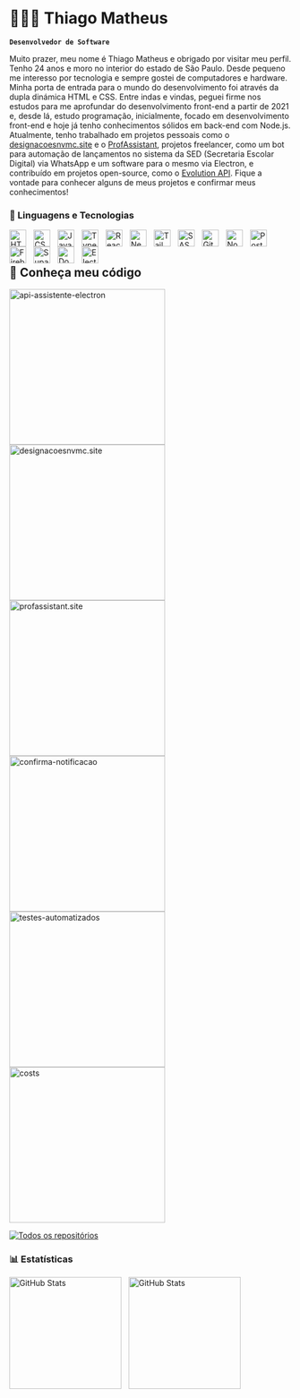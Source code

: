 # 👨🏽‍💻 Thiago Matheus

**`Desenvolvedor de Software`**

Muito prazer, meu nome é Thiago Matheus e obrigado por visitar meu perfil. Tenho 24 anos e moro no interior do estado de São Paulo. Desde pequeno me interesso por tecnologia e sempre gostei de computadores e hardware. Minha porta de entrada para o mundo do desenvolvimento foi através da dupla dinámica HTML e CSS. Entre indas e vindas, peguei firme nos estudos para me aprofundar do desenvolvimento front-end a partir de 2021 e, desde lá, estudo programação, inicialmente, focado em desenvolvimento front-end e hoje já tenho conhecimentos sólidos em back-end com Node.js. Atualmente, tenho trabalhado em projetos pessoais como o [designacoesnvmc.site](https://designacoesnvmc.site) e o [ProfAssistant](https://profassistant.site/), projetos freelancer, como um bot para automação de lançamentos no sistema da SED (Secretaria Escolar Digital) via WhatsApp e um software para o mesmo via Electron, e contribuído em projetos open-source, como o [Evolution API](https://github.com/EvolutionAPI/evolution-api). Fique a vontade para conhecer alguns de meus projetos e confirmar meus conhecimentos!

### 🤖 Linguagens e Tecnologias

<img 
    align="left" 
    alt="HTML"
    title="HTML" 
    width="30px" 
    style="padding-right: 10px;" 
    src="https://cdn.jsdelivr.net/gh/devicons/devicon@latest/icons/html5/html5-original.svg" 
/>
<img 
    align="left" 
    alt="CSS" 
    title="CSS"
    width="30px" 
    style="padding-right: 10px;" 
    src="https://cdn.jsdelivr.net/gh/devicons/devicon@latest/icons/css3/css3-original.svg" 
/>
<img 
    align="left" 
    alt="JavaScript" 
    title="JavaScript"
    width="30px" 
    style="padding-right: 10px;" 
    src="https://cdn.jsdelivr.net/gh/devicons/devicon@latest/icons/javascript/javascript-original.svg" 
/>
<img 
    align="left" 
    alt="TypeScript"
    title="TypeScript" 
    width="30px" 
    style="padding-right: 10px;" 
    src="https://cdn.jsdelivr.net/gh/devicons/devicon@latest/icons/typescript/typescript-original.svg" 
/>
<img 
    align="left" 
    alt="React"
    title="React" 
    width="30px" 
    style="padding-right: 10px;" 
    src="https://cdn.jsdelivr.net/gh/devicons/devicon@latest/icons/react/react-original.svg" 
/>
<img 
    align="left" 
    alt="Next.js" 
    title="Next.js"
    width="30px" 
    style="padding-right: 10px;" 
    src="https://cdn.jsdelivr.net/gh/devicons/devicon@latest/icons/nextjs/nextjs-original.svg" 
/>
<img 
    align="left" 
    alt="Tailwind" 
    title="Tailwind"
    width="30px" 
    style="padding-right: 10px;" 
    src="https://cdn.jsdelivr.net/gh/devicons/devicon@latest/icons/tailwindcss/tailwindcss-original.svg" 
/>
<img 
    align="left" 
    alt="SASS" 
    title="SASS"
    width="30px" 
    style="padding-right: 10px;" 
    src="https://cdn.jsdelivr.net/gh/devicons/devicon@latest/icons/sass/sass-original.svg" 
/>
<img 
    align="left" 
    alt="Git" 
    title="Git"
    width="30px" 
    style="padding-right: 10px;" 
    src="https://cdn.jsdelivr.net/gh/devicons/devicon@latest/icons/git/git-original.svg" 
/>

<img
  align="left" 
  alt="Node.js" 
  title="Node.js"
  width="30px" 
  style="padding-right: 10px;" 
  src="https://cdn.jsdelivr.net/gh/devicons/devicon@latest/icons/nodejs/nodejs-plain-wordmark.svg"    
/>

<img
  align="left" 
  alt="PostgreSQL" 
  title="PostgreSQL"
  width="30px" 
  style="padding-right: 10px;" 
  src="https://cdn.jsdelivr.net/gh/devicons/devicon@latest/icons/postgresql/postgresql-original.svg"
/>
<img
  align="left" 
  alt="Firebase" 
  title="Firebase"
  width="30px" 
  style="padding-right: 10px;"
  src="https://cdn.jsdelivr.net/gh/devicons/devicon@latest/icons/firebase/firebase-original.svg"
/>
<img
  align="left" 
  alt="Supabase" 
  title="Supabase"
  width="30px" 
  style="padding-right: 10px;"
  src="https://cdn.jsdelivr.net/gh/devicons/devicon@latest/icons/supabase/supabase-original.svg"
/>
<img
  align="left" 
  alt="Docker" 
  title="Docker"
  width="30px" 
  style="padding-right: 10px;" 
  src="https://cdn.jsdelivr.net/gh/devicons/devicon@latest/icons/docker/docker-plain-wordmark.svg"
/>
<img
  align="left" 
  alt="Electron" 
  title="Electon"
  width="30px" 
  style="padding-right: 10px;" 
  src="https://cdn.jsdelivr.net/gh/devicons/devicon@latest/icons/electron/electron-original.svg"
/>
<br/>
<br/>

<h2>📘 Conheça meu código</h2>

<!-- Repo info cards - https://github.com/anuraghazra/github-readme-stats -->
<!-- Small repo cards (fork) - https://github.com/DenverCoder1/github-readme-stats -->
<p align="left">
    <a href="https://github.com/thiagoomatheus/api-assistente-electron"><img width="278" src="https://github-readme-stats.vercel.app/api/pin/?username=thiagoomatheus&repo=api-assistente-electron&theme=react&bg_color=1F222E&title_color=F85D7F&hide_border=true&icon_color=F8D866&show_icons=false" alt="api-assistente-electron"></a>
    <a href="https://github.com/thiagoomatheus/designacoesnvmc.site"><img width="278" src="https://github-readme-stats.vercel.app/api/pin/?username=thiagoomatheus&repo=designacoesnvmc.site&theme=react&bg_color=1F222E&title_color=F85D7F&hide_border=true&icon_color=F8D866&show_icons=false" alt="designacoesnvmc.site"></a>
  <a href="https://github.com/thiagoomatheus/profassistant.site"><img width="278" src="https://github-readme-stats.vercel.app/api/pin/?username=thiagoomatheus&repo=profassistant.site&theme=react&bg_color=1F222E&title_color=F85D7F&hide_border=true&icon_color=F8D866&show_icons=false" alt="profassistant.site"></a>
    <a href="https://github.com/thiagoomatheus/confirma-notificacao"><img width="278" src="https://github-readme-stats.vercel.app/api/pin/?username=thiagoomatheus&repo=confirma-notificacao&theme=react&bg_color=1F222E&title_color=F85D7F&hide_border=true&icon_color=F8D866&show_icons=false" alt="confirma-notificacao"></a>
    <a href="https://github.com/thiagoomatheus/testes-automatizados"><img width="278" src="https://github-readme-stats.vercel.app/api/pin/?username=thiagoomatheus&repo=testes-automatizados&theme=react&bg_color=1F222E&title_color=F85D7F&hide_border=true&icon_color=F8D866&show_icons=false" alt="testes-automatizados"></a>
  <a href="https://github.com/thiagoomatheus/costs"><img width="278" src="https://github-readme-stats.vercel.app/api/pin/?username=thiagoomatheus&repo=costs&theme=react&bg_color=1F222E&title_color=F85D7F&hide_border=true&icon_color=F8D866&show_icons=false" alt="costs"></a>

<a href="https://github.com/thiagoomatheus?tab=repositories"><img alt="Todos os repositórios" title="Todos os repositórios" src="https://custom-icon-badges.demolab.com/badge/Clique%20aqui%20para%20acessar%20todos%20os%20meus%20repositórios-1F222E?style=for-the-badge&logoColor=white&logo=repo"/></a>

### 📊 Estatísticas

<p>
  <img 
    align="left" 
    alt="GitHub Stats" 
    height="200" 
    style="padding-right: 10px;" 
    src="https://github-readme-stats-beige-nine-27.vercel.app/api?username=thiagoomatheus&count_private=true&show_icons=true&theme=nord&include_all_commits=true&locale=pt-br&hide=contribs"
  />

<img 
      align="left" 
      alt="GitHub Stats" 
      height="200" 
      src="https://github-readme-stats-beige-nine-27.vercel.app/api/top-langs/?username=thiagoomatheus&theme=nord&layout=compact&custom_title=Tecnologias&langs_count=9"
  />

</p>
